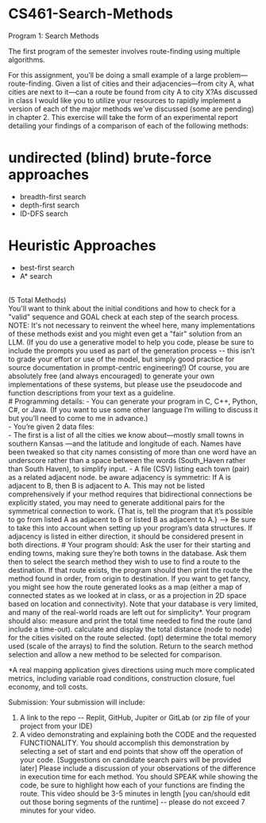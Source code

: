 # CS461-Search-Methods

Program 1: Search Methods

The first program of the semester involves route-finding using multiple algorithms.

For this assignment, you’ll be doing a small example of a large problem—route-finding.
Given a list of cities and their adjacencies—from city A, what cities are next to it—can a route be found
from city A to city X?As discussed in class I would like you to utilize your resources to rapidly implement a version of each of the major methods we've discussed (some are pending) in chapter 2. 
This exercise will take the form of an experimental report detailing your findings of a comparison of each of the following methods:<br />
# undirected (blind) brute-force approaches 
- breadth-first search
- depth-first search
- ID-DFS search
# Heuristic Approaches
- best-first search
- A* search
<br />
(5 Total Methods)<br />
You'll want to think about the initial conditions and how to check for a "valid" sequence and GOAL check at each step of the search process.<br />
NOTE: It's not necessary to reinvent the wheel here, many implementations of these methods exist and you might even get a "fair" solution from an LLM. (If you do use a generative model to help you code, please be sure to include the prompts you used as part of the generation process -- this isn't to grade your effort or use of the model, but simply good practice for source  documentation in prompt-centric engineering!)  Of course, you are absolutely free (and always encouraged) to generate your own implementations of these systems, but please use the pseudocode and function descriptions from your text as a guideline. 
<br />
# Programming details:
- You can generate your program in C, C++, Python, C#, or Java. (If you want to use some other language I’m willing to discuss it but you’ll need to come to me in advance.)<br />
- You’re given 2 data files:<br />
- The first is a list of all the cities we know about—mostly small towns in southern Kansas —and the latitude and longitude of each.
Names have been tweaked so that city names consisting of more than one word have an underscore rather than a space between the words (South_Haven rather than South Haven), to simplify input.
- A file (CSV) listing each town (pair) as a related adjacent node. 
be aware adjacency is symmetric: If A is adjacent to B, then B is adjacent to A. This may not be
listed comprehensively if your method requires that bidirectional connections be explicitly stated, you may need to generate additional pairs for the symmetrical connection to work. {That is, tell the program that it’s possible to go from listed A as adjacent to B or listed B as adjacent to A.}
--> Be sure to take this into account when setting up your program’s data structures. If adjacency is listed
in either direction, it should be considered present in both directions.
# Your program should:
Ask the user for their starting and ending towns, making sure they’re both towns in the database.
Ask them then to select the search method they wish to use to find a route to the destination.
If that route exists, the program should then print the route the method found in order, from origin to destination.
If you want to get fancy, you might see how the route generated looks as a map (either a map of connected states as we looked at in class, or as a projection in 2D space based on location and connectivity).
Note that your database is very limited, and many of the real-world roads are left out for simplicity*.
Your program should also: 
measure and print the total time needed to find the route (and include a time-out).
calculate and display the total distance (node to node) for the cities visited on the route selected.
(opt) determine the total memory used (scale of the arrays) to find the solution.
Return to the search method selection and allow a new method to be selected for comparison. 

*A real mapping application gives directions using much more complicated metrics, including variable road conditions, construction closure, fuel economy, and toll costs.

Submission: Your submission will include:
1) A link to the repo -- Replit, GitHub, Jupiter or GitLab (or zip file of your project from your IDE) 
2) A video demonstrating and explaining both the CODE and the requested FUNCTIONALITY. 
You should accomplish this demonstration by selecting a set of start and end points that show off the operation of your code. [Suggestions on candidate search pairs will be provided later]
Please include a discussion of your observations of the difference in execution time for each method.
You should SPEAK while showing the code, be sure to highlight how each of your functions are finding the route.
This video should be 3-5 minutes in length [you can/should edit out those boring segments of the runtime] -- please do not exceed 7 minutes for your video.  
